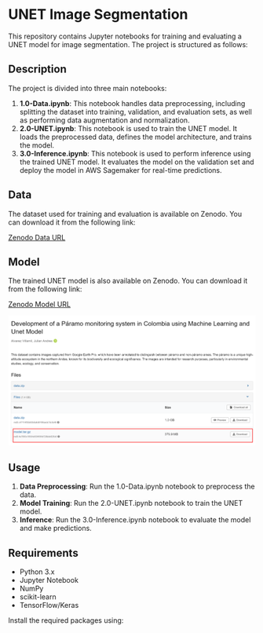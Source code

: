 # UNET Image Segmentation

This repository contains Jupyter notebooks for training and evaluating a UNET model for image segmentation. The project is structured as follows:

## Description

The project is divided into three main notebooks:

1. **1.0-Data.ipynb**: This notebook handles data preprocessing, including splitting the dataset into training, validation, and evaluation sets, as well as performing data augmentation and normalization.
2. **2.0-UNET.ipynb**: This notebook is used to train the UNET model. It loads the preprocessed data, defines the model architecture, and trains the model.
3. **3.0-Inference.ipynb**: This notebook is used to perform inference using the trained UNET model. It evaluates the model on the validation set and deploy the model in AWS Sagemaker for real-time predictions.

## Data

The dataset used for training and evaluation is available on Zenodo. You can download it from the following link:

[Zenodo Data URL](https://zenodo.org/record/13124217)

## Model

The trained UNET model is also available on Zenodo. You can download it from the following link:

[Zenodo Model URL](https://zenodo.org/record/13124217)

![alt text](image.png)

## Usage

1. **Data Preprocessing**: Run the 1.0-Data.ipynb notebook to preprocess the data.
2. **Model Training**: Run the 2.0-UNET.ipynb notebook to train the UNET model.
3. **Inference**: Run the 3.0-Inference.ipynb notebook to evaluate the model and make predictions.

## Requirements

- Python 3.x
- Jupyter Notebook
- NumPy
- scikit-learn
- TensorFlow/Keras

Install the required packages using:


